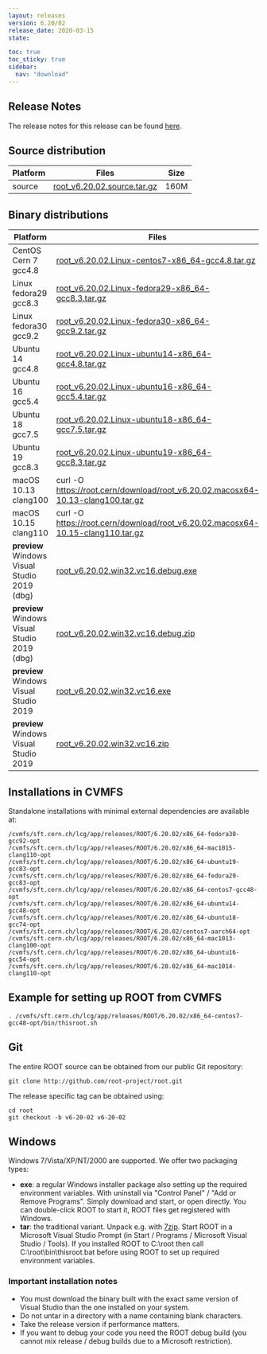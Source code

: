```yaml
---
layout: releases
version: 6.20/02
release_date: 2020-03-15
state:

toc: true
toc_sticky: true
sidebar:
  nav: "download"
---
```


## Release Notes

The release notes for this release can be found [here](https://root.cern/doc/v620/release-notes.html#release-6.2002).

## Source distribution

| Platform       | Files | Size |
|-----------|-------|-----|
| source | [root_v6.20.02.source.tar.gz](https://root.cern/download/root_v6.20.02.source.tar.gz) | 160M |


## Binary distributions

| Platform       | Files | Size |
|-----------|-------|-----|
| CentOS Cern 7 gcc4.8 | [root_v6.20.02.Linux-centos7-x86_64-gcc4.8.tar.gz](https://root.cern/download/root_v6.20.02.Linux-centos7-x86_64-gcc4.8.tar.gz) | 184M |
| Linux fedora29 gcc8.3 | [root_v6.20.02.Linux-fedora29-x86_64-gcc8.3.tar.gz](https://root.cern/download/root_v6.20.02.Linux-fedora29-x86_64-gcc8.3.tar.gz) | 218M |
| Linux fedora30 gcc9.2 | [root_v6.20.02.Linux-fedora30-x86_64-gcc9.2.tar.gz](https://root.cern/download/root_v6.20.02.Linux-fedora30-x86_64-gcc9.2.tar.gz) | 223M |
| Ubuntu 14 gcc4.8 | [root_v6.20.02.Linux-ubuntu14-x86_64-gcc4.8.tar.gz](https://root.cern/download/root_v6.20.02.Linux-ubuntu14-x86_64-gcc4.8.tar.gz) | 190M |
| Ubuntu 16 gcc5.4 | [root_v6.20.02.Linux-ubuntu16-x86_64-gcc5.4.tar.gz](https://root.cern/download/root_v6.20.02.Linux-ubuntu16-x86_64-gcc5.4.tar.gz) | 197M |
| Ubuntu 18 gcc7.5 | [root_v6.20.02.Linux-ubuntu18-x86_64-gcc7.5.tar.gz](https://root.cern/download/root_v6.20.02.Linux-ubuntu18-x86_64-gcc7.5.tar.gz) | 216M |
| Ubuntu 19 gcc8.3 | [root_v6.20.02.Linux-ubuntu19-x86_64-gcc8.3.tar.gz](https://root.cern/download/root_v6.20.02.Linux-ubuntu19-x86_64-gcc8.3.tar.gz) | 216M |
| macOS 10.13 clang100 | curl -O https://root.cern/download/root_v6.20.02.macosx64-10.13-clang100.tar.gz | 133M |
| macOS 10.15 clang110 | curl -O https://root.cern/download/root_v6.20.02.macosx64-10.15-clang110.tar.gz | 134M |
| **preview** Windows Visual Studio 2019 (dbg) | [root_v6.20.02.win32.vc16.debug.exe](https://root.cern/download/root_v6.20.02.win32.vc16.debug.exe) | 155M |
| **preview** Windows Visual Studio 2019 (dbg) | [root_v6.20.02.win32.vc16.debug.zip](https://root.cern/download/root_v6.20.02.win32.vc16.debug.zip) | 227M |
| **preview** Windows Visual Studio 2019 | [root_v6.20.02.win32.vc16.exe](https://root.cern/download/root_v6.20.02.win32.vc16.exe) |  85M |
| **preview** Windows Visual Studio 2019 | [root_v6.20.02.win32.vc16.zip](https://root.cern/download/root_v6.20.02.win32.vc16.zip) | 115M |




## Installations in CVMFS

Standalone installations with minimal external dependencies are available at:
~~~
/cvmfs/sft.cern.ch/lcg/app/releases/ROOT/6.20.02/x86_64-fedora30-gcc92-opt
/cvmfs/sft.cern.ch/lcg/app/releases/ROOT/6.20.02/x86_64-mac1015-clang110-opt
/cvmfs/sft.cern.ch/lcg/app/releases/ROOT/6.20.02/x86_64-ubuntu19-gcc83-opt
/cvmfs/sft.cern.ch/lcg/app/releases/ROOT/6.20.02/x86_64-fedora29-gcc83-opt
/cvmfs/sft.cern.ch/lcg/app/releases/ROOT/6.20.02/x86_64-centos7-gcc48-opt
/cvmfs/sft.cern.ch/lcg/app/releases/ROOT/6.20.02/x86_64-ubuntu14-gcc48-opt
/cvmfs/sft.cern.ch/lcg/app/releases/ROOT/6.20.02/x86_64-ubuntu18-gcc74-opt
/cvmfs/sft.cern.ch/lcg/app/releases/ROOT/6.20.02/centos7-aarch64-opt
/cvmfs/sft.cern.ch/lcg/app/releases/ROOT/6.20.02/x86_64-mac1013-clang100-opt
/cvmfs/sft.cern.ch/lcg/app/releases/ROOT/6.20.02/x86_64-ubuntu16-gcc54-opt
/cvmfs/sft.cern.ch/lcg/app/releases/ROOT/6.20.02/x86_64-mac1014-clang110-opt
~~~


## Example for setting up ROOT from CVMFS

~~~
. /cvmfs/sft.cern.ch/lcg/app/releases/ROOT/6.20.02/x86_64-centos7-gcc48-opt/bin/thisroot.sh
~~~

## Git

The entire ROOT source can be obtained from our public Git repository:

~~~
git clone http://github.com/root-project/root.git
~~~
The release specific tag can be obtained using:
~~~
cd root
git checkout -b v6-20-02 v6-20-02
~~~


## Windows

Windows 7/Vista/XP/NT/2000 are supported. We offer two packaging types:

 * **exe**: a regular Windows installer package also setting up the required environment variables. With uninstall via "Control Panel" / "Add or Remove Programs". Simply download and start, or open directly. You can double-click ROOT to start it, ROOT files get registered with Windows.
 * **tar**: the traditional variant. Unpack e.g. with [7zip](http://www.7-zip.org). Start ROOT in a Microsoft Visual Studio Prompt (in Start / Programs / Microsoft Visual Studio / Tools). If you installed ROOT to C:\root then call C:\root\bin\thisroot.bat before using ROOT to set up required environment variables.

### Important installation notes

 * You must download the binary built with the exact same version of Visual Studio than the one installed on your system.
 * Do not untar in a directory with a name containing blank characters.
 * Take the release version if performance matters.
 * If you want to debug your code you need the ROOT debug build (you cannot mix release / debug builds due to a Microsoft restriction).


